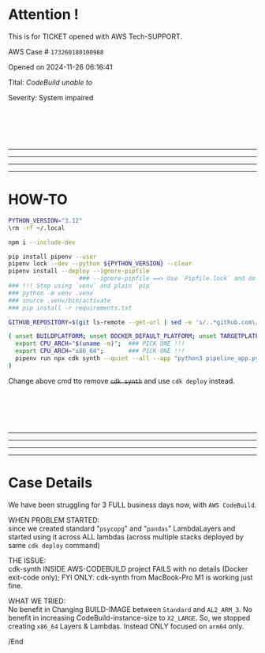 # Attention !

This is for TICKET opened with AWS Tech-SUPPORT.

AWS Case # `173260180100988`

Opened on 2024-11-26 06:16:41

Tital: _CodeBuild unable to_

Severity: System impaired

<BR/><BR/><BR/><BR/>
<HR/><HR/><HR/><HR/>

# HOW-TO

```bash
PYTHON_VERSION="3.12"
\rm -rf ~/.local

npm i --include-dev

pip install pipenv --user
pipenv lock --dev --python ${PYTHON_VERSION} --clear
pipenv install --deploy --ignore-pipfile
                    ### --ignore-pipfile ==> Use `Pipfile.lock` and do -NOT- use `Pipfile`.
### !!! Stop using `venv` and plain `pip`
### python -m venv .venv
### source .venv/bin/activate
### pip install -r requirements.txt

GITHUB_REPOSITORY=$(git ls-remote --get-url | sed -e 's/..*github.com\/\(.*\)/\1/');

( unset BUILDPLATFORM; unset DOCKER_DEFAULT_PLATFORM; unset TARGETPLATFORM;
  export CPU_ARCH="$(uname -m)";  ### PICK ONE !!!
  export CPU_ARCH="x86_64";       ### PICK ONE !!!
  pipenv run npx cdk synth --quiet --all --app "python3 pipeline_app.py"  -c tier=${TIER} -c git_repo=${GITHUB_REPOSITORY} --profile ${AWSPROFILE} --region ${AWSREGION}
)
```

Change above cmd tto remove ~~`cdk synth`~~ and use `cdk deploy` instead.


<BR/><BR/><BR/><BR/>
<HR/><HR/><HR/><HR/>

# Case Details

We have been struggling for 3 FULL business days now, with `AWS CodeBuild`.

WHEN PROBLEM STARTED:<BR/>
since we created standard "`psycopg`" and "`pandas`" LambdaLayers and started using it across ALL lambdas (across multiple stacks deployed by same `cdk deploy` command)

THE ISSUE:<BR/>
cdk-synth INSIDE AWS-CODEBUILD project FAILS with no details (Docker exit-code only); FYI ONLY: cdk-synth from MacBook-Pro M1 is working just fine.

WHAT WE TRIED:<BR/>
No benefit in Changing BUILD-IMAGE between `Standard` and `AL2_ARM_3`.  No benefit in increasing CodeBuild-instance-size to `X2_LARGE`.  So, we stopped creating `x86_64` Layers & Lambdas. Instead ONLY focused on `arm64` only.


/End
